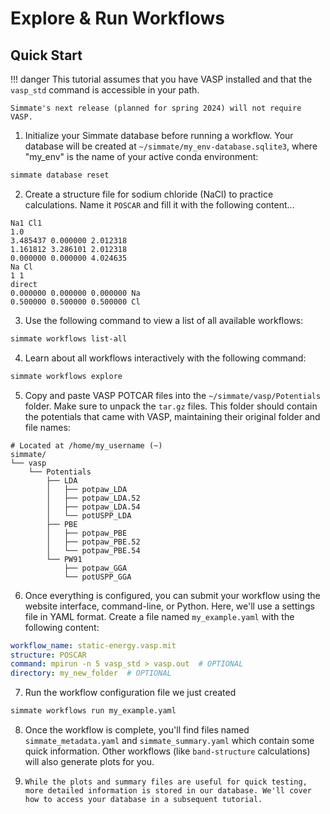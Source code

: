 # Explore & Run Workflows

## Quick Start

!!! danger
    This tutorial assumes that you have VASP installed and that the `vasp_std` command is accessible in your path. 
    
    Simmate's next release (planned for spring 2024) will not require VASP.

1. Initialize your Simmate database before running a workflow. Your database will be created at `~/simmate/my_env-database.sqlite3`, where "my_env" is the name of your active conda environment:
```bash
simmate database reset
```

2. Create a structure file for sodium chloride (NaCl) to practice calculations. Name it `POSCAR` and fill it with the following content...
```
Na1 Cl1
1.0
3.485437 0.000000 2.012318
1.161812 3.286101 2.012318
0.000000 0.000000 4.024635
Na Cl
1 1
direct
0.000000 0.000000 0.000000 Na
0.500000 0.500000 0.500000 Cl
```

3. Use the following command to view a list of all available workflows:
```bash
simmate workflows list-all
```

4. Learn about all workflows interactively with the following command:
``` bash
simmate workflows explore
```

5. Copy and paste VASP POTCAR files into the `~/simmate/vasp/Potentials` folder. Make sure to unpack the `tar.gz` files. This folder should contain the potentials that came with VASP, maintaining their original folder and file names:
```
# Located at /home/my_username (~)
simmate/
└── vasp
    └── Potentials
        ├── LDA
        │   ├── potpaw_LDA
        │   ├── potpaw_LDA.52
        │   ├── potpaw_LDA.54
        │   └── potUSPP_LDA
        ├── PBE
        │   ├── potpaw_PBE
        │   ├── potpaw_PBE.52
        │   └── potpaw_PBE.54
        └── PW91
            ├── potpaw_GGA
            └── potUSPP_GGA
```

6. Once everything is configured, you can submit your workflow using the website interface, command-line, or Python. Here, we'll use a settings file in YAML format. Create a file named `my_example.yaml` with the following content:
``` yaml
workflow_name: static-energy.vasp.mit
structure: POSCAR
command: mpirun -n 5 vasp_std > vasp.out  # OPTIONAL
directory: my_new_folder  # OPTIONAL
```

7. Run the workflow configuration file we just created
``` bash
simmate workflows run my_example.yaml
```

8. Once the workflow is complete, you'll find files named `simmate_metadata.yaml` and `simmate_summary.yaml` which contain some quick information. Other workflows (like `band-structure` calculations) will also generate plots for you.

9.     While the plots and summary files are useful for quick testing, more detailed information is stored in our database. We'll cover how to access your database in a subsequent tutorial.
